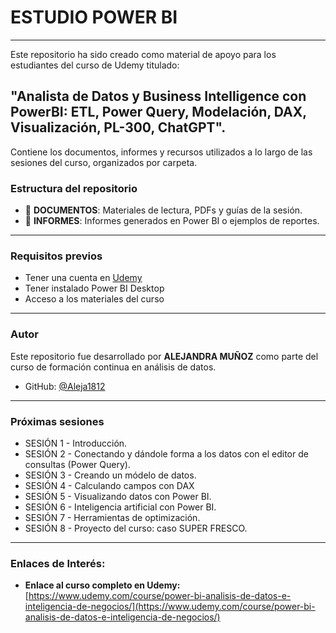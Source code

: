 # ESTUDIO POWER BI

---

Este repositorio ha sido creado como material de apoyo para los estudiantes del curso de Udemy titulado:

## "Analista de Datos y Business Intelligence con PowerBI: ETL, Power Query, Modelación, DAX, Visualización, PL-300, ChatGPT".

Contiene los documentos, informes y recursos utilizados a lo largo de las sesiones del curso, organizados por carpeta.

### Estructura del repositorio

- 📁 **DOCUMENTOS**: Materiales de lectura, PDFs y guías de la sesión.
- 📁 **INFORMES**: Informes generados en Power BI o ejemplos de reportes.

---

### Requisitos previos

- Tener una cuenta en [Udemy](https://www.udemy.com/)
- Tener instalado Power BI Desktop
- Acceso a los materiales del curso

---

### Autor

Este repositorio fue desarrollado por **ALEJANDRA MUÑOZ** como parte del curso de formación continua en análisis de datos.

- GitHub: [@Aleja1812](https://github.com/Aleja1812)

---

### Próximas sesiones

- SESIÓN 1 - Introducción.
- SESIÓN 2 - Conectando y dándole forma a los datos con el editor de consultas (Power Query).
- SESIÓN 3 - Creando un módelo de datos.
- SESIÓN 4 - Calculando campos con DAX
- SESIÓN 5 - Visualizando datos con Power BI.
- SESIÓN 6 - Inteligencia artificial con Power BI.
- SESIÓN 7 - Herramientas de optimización.
- SESIÓN 8 - Proyecto del curso: caso SUPER FRESCO.

---


### Enlaces de Interés:

* **Enlace al curso completo en Udemy:**
    [https://www.udemy.com/course/power-bi-analisis-de-datos-e-inteligencia-de-negocios/](https://www.udemy.com/course/power-bi-analisis-de-datos-e-inteligencia-de-negocios/)
